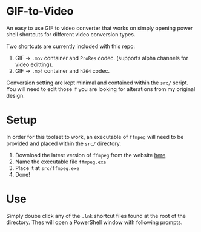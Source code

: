 ﻿# GIF-to-Video
An easy to use GIF to video converter that works on simply opening power shell shortcuts for different video conversion types. 

Two shortcuts are currently included with this repo:
1. GIF -> `.mov` container and `ProRes` codec. (supports alpha channels for video editting).
2. GIF -> `.mp4` container and `h264` codec.


Conversion setting are kept minimal and contained within the `src/` script. You will need to edit those if you are looking for alterations from my original design.

# Setup
In order for this toolset to work, an executable of `ffmpeg` will need to be provided and placed within the `src/` directory.

1. Download the latest version of `ffmpeg` from the website [here](https://www.ffmpeg.org/download.html).
2. Name the executable file `ffmpeg.exe`
3. Place it at `src/ffmpeg.exe`
4. Done!


# Use
Simply doube click any of the `.lnk` shortcut files found at the root of the directory. Thes will open a PowerShell window with following prompts.
